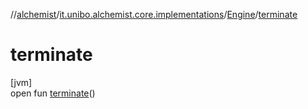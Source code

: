 //[alchemist](../../../index.md)/[it.unibo.alchemist.core.implementations](../index.md)/[Engine](index.md)/[terminate](terminate.md)

# terminate

[jvm]\
open fun [terminate](terminate.md)()
